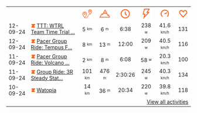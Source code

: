 <table>
    <tr>
        <th></th>
        <th></th>
        <th align="center"><img src="https://raw.githubusercontent.com/robiningelbrecht/strava-activities/master/public/distance.svg" width="30" alt="distance" title="distance"/></th>
        <th align="center"><img src="https://raw.githubusercontent.com/robiningelbrecht/strava-activities/master/public/elevation.svg" width="30" alt="elevation" title="elevation"/></th>
        <th align="center"><img src="https://raw.githubusercontent.com/robiningelbrecht/strava-activities/master/public/time.svg" width="30" alt="time" title="time"/></th>
        <th align="center"><img src="https://raw.githubusercontent.com/robiningelbrecht/strava-activities/master/public/average-watt.svg" width="30" alt="average watts" title="average watts"/></th>
        <th align="center"><img src="https://raw.githubusercontent.com/robiningelbrecht/strava-activities/master/public/average-speed.svg" width="30" alt="average speed" title="average speed"/></th>
        <th align="center"><img src="https://raw.githubusercontent.com/robiningelbrecht/strava-activities/master/public/heart-rate.svg" width="30" alt="average heart rate" title="average heart rate"/></th>
    </tr>
            <tr>
            <td>12-09-24</td>
            <td>
                                <img src="https://raw.githubusercontent.com/robiningelbrecht/strava-activities/master/public/activity-virtual-ride-zwift.svg" width="12" alt="TTT: WTRL Team Time Trial - Zone 21 (FRAPPE) on Tempus Fugit in Watopia" title="TTT: WTRL Team Time Trial - Zone 21 (FRAPPE) on Tempus Fugit in Watopia"/>
<a href="https://www.strava.com/activities/12394205605" title="Kcal: 96 | Gear: None ">TTT: WTRL Team Time Trial ...</a>
            </td>
            <td align="center">5 <sup><sub>km</sub></sup></td>
            <td align="center">6 <sup><sub>m</sub></sup></td>
            <td align="center">6:38</td>
            <td align="center">238 <sup><sub>w</sub></sup></td>
            <td align="center">41.6 <sup><sub>km/h</sub></sup></td>
            <td align="center">131</td>
        </tr>
            <tr>
            <td>12-09-24</td>
            <td>
                                <img src="https://raw.githubusercontent.com/robiningelbrecht/strava-activities/master/public/activity-virtual-ride-zwift.svg" width="12" alt="Pacer Group Ride: Tempus Fugit in Watopia with Coco" title="Pacer Group Ride: Tempus Fugit in Watopia with Coco"/>
<a href="https://www.strava.com/activities/12393908349" title="Kcal: 146 | Gear: None ">Pacer Group Ride: Tempus F...</a>
            </td>
            <td align="center">8 <sup><sub>km</sub></sup></td>
            <td align="center">13 <sup><sub>m</sub></sup></td>
            <td align="center">12:00</td>
            <td align="center">209 <sup><sub>w</sub></sup></td>
            <td align="center">40.5 <sup><sub>km/h</sub></sup></td>
            <td align="center">116</td>
        </tr>
            <tr>
            <td>11-09-24</td>
            <td>
                                <img src="https://raw.githubusercontent.com/robiningelbrecht/strava-activities/master/public/activity-virtual-ride-zwift.svg" width="12" alt="Pacer Group Ride: Volcano Flat in Watopia with Bernie" title="Pacer Group Ride: Volcano Flat in Watopia with Bernie"/>
<a href="https://www.strava.com/activities/12386391369" title="Kcal: 20 | Gear: None ">Pacer Group Ride: Volcano ...</a>
            </td>
            <td align="center">2 <sup><sub>km</sub></sup></td>
            <td align="center">8 <sup><sub>m</sub></sup></td>
            <td align="center">6:08</td>
            <td align="center">58 <sup><sub>w</sub></sup></td>
            <td align="center">20.3 <sup><sub>km/h</sub></sup></td>
            <td align="center">100</td>
        </tr>
            <tr>
            <td>11-09-24</td>
            <td>
                                <img src="https://raw.githubusercontent.com/robiningelbrecht/strava-activities/master/public/activity-virtual-ride-zwift.svg" width="12" alt="Group Ride: 3R Steady State Endurance Ride (B) on Greater London Flat in London" title="Group Ride: 3R Steady State Endurance Ride (B) on Greater London Flat in London"/>
<a href="https://www.strava.com/activities/12386341067" title="Kcal: 2117 | Gear: None ">Group Ride: 3R Steady Stat...</a>
            </td>
            <td align="center">101 <sup><sub>km</sub></sup></td>
            <td align="center">476 <sup><sub>m</sub></sup></td>
            <td align="center">2:30:26</td>
            <td align="center">245 <sup><sub>w</sub></sup></td>
            <td align="center">40.3 <sup><sub>km/h</sub></sup></td>
            <td align="center">134</td>
        </tr>
            <tr>
            <td>10-09-24</td>
            <td>
                                <img src="https://raw.githubusercontent.com/robiningelbrecht/strava-activities/master/public/activity-virtual-ride-zwift.svg" width="12" alt="Watopia" title="Watopia"/>
<a href="https://www.strava.com/activities/12376762954" title="Kcal: 260 | Gear: None ">Watopia</a>
            </td>
            <td align="center">14 <sup><sub>km</sub></sup></td>
            <td align="center">36 <sup><sub>m</sub></sup></td>
            <td align="center">20:34</td>
            <td align="center">220 <sup><sub>w</sub></sup></td>
            <td align="center">39.8 <sup><sub>km/h</sub></sup></td>
            <td align="center">118</td>
        </tr>
                <tr>
            <td colspan="8" align="right"><a href="https://github.com/robiningelbrecht/strava-activities#activities">View all activities</a></td>
        </tr>
    </table>
